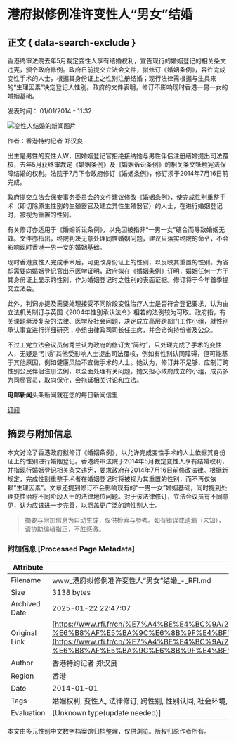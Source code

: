 # 港府拟修例准许变性人“男女”结婚

## 正文 { data-search-exclude }


香港终审法院去年5月裁定变性人享有结婚权利，宣告现行的婚姻登记的相关条文违宪，颁令政府修例。政府日前提交立法会文件，拟修订《婚姻条例》，容许完成变性手术的人士，根据其身份证上之性别注册结婚；现行法律需根据与生具来的“生理因素”决定登记人性别。政府的文件表明，修订不影响现时香港一男一女的婚姻基础。

发表时间： 01/01/2014 - 11:32

![变性人结婚的新闻图片](https://s.rfi.fr/media/display/e1e97c6a-1006-11ea-b495-005056a99247/w:980/p:16x9/jpg_1332.)

作者：香港特约记者 郑汉良

出生是男性的变性人W，因婚姻登记官拒绝接纳她与男性伴侣注册结婚提出司法覆核，去年5月获终审裁定《婚姻条例》及《婚姻诉讼条例》的相关条文牴触宪法保障结婚的权利。法院于7月下令政府修订《婚姻条例》，修订须于2014年7月16日前完成。

政府提交立法会保安事务委员会的文件建议修改《婚姻条例》，使完成性别重整手术（即切除原生性别的生殖器官及建立异性生殖器官）的人士，在进行婚姻登记时，被视为重置的性别。

有关修订亦适用于《婚姻诉讼条例》，以免因被指非“一男一女”结合而导致婚姻无效。文件亦指出，终院判决无意处理同性婚姻问题，建议只落实终院的命令，不会影响现时香港一男一女的婚姻基础。

现时香港变性人完成手术后，可更改身份证上的性别，以反映其重置的性别。为省却需要向婚姻登记官出示医学证明，政府拟在《婚姻条例》订明，婚姻任何一方于其身份证上显示的性别，作为婚姻登记时之性别的表面证据。修订将于今年首季提交立法会。

此外，判词亦提及需要处理接受不同阶段变性治疗人士是否符合登记要求，认为由立法机关制订与英国《2004年性别承认法令》相若的法例较为可取。政府指，有关课题牵涉复杂的法律、医学及社会问题，决定成立高层跨部门工作小组，就性别承认事宜进行详细研究；小组由律政司司长任主席，并会谘询持份者及公众。

不过工党立法会议员何秀兰认为政府的修订太“简约”，只处理完成了手术的变性人，无疑是“引诱”其他受影响人士提出司法覆核，例如有性别认同障碍，但可能基于其他原因，例如健康风险不宜做手术的人士。她认为，修订并不足够，应制订跨性别公民伴侣注册法例，以全面处理有关问题。她又担心政府成立的小组，成员多为司局官员，取向保守，会拖延相关讨论和立法。

**电邮新闻**头条新闻就在您的每日新闻信里

[订阅](https://emailing.rfi.fr/cn/subscribe)
<!-- tcd_original_link https://www.rfi.fr/cn/%E7%A4%BE%E4%BC%9A/20140101-%E6%B8%AF%E5%BA%9C%E6%8B%9F%E4%BF%AE%E4%BE%8B%E5%87%86%E8%AE%B8%E5%8F%98%E6%80%A7%E4%BA%BA%E2%80%9C%E7%94%B7%E5%A5%B3%E2%80%9D%E7%BB%93%E5%A9%9A -->


## 摘要与附加信息

<!-- tcd_abstract -->
本文讨论了香港政府拟修订《婚姻条例》，以允许完成变性手术的人士依据其身份证上的性别进行婚姻登记。香港终审法院于2014年5月裁定变性人享有结婚权利，并指现行婚姻登记相关条文违宪，要求政府在2014年7月16日前修改法律。根据新规定，完成性别重整手术者在婚姻登记时将被视为其重置的性别，而不再仅依赖“生理因素”。文章还提到修订不会影响现有的“一男一女”婚姻基础，同时提到处理变性治疗不同阶段人士的法律地位问题。对于该法律修订，立法会议员有不同意见，认为应该进一步完善，以涵盖更广泛的跨性别人士。
<!-- tcd_abstract_end -->

> 摘要与附加信息为自动生成，仅供检索与参考。如有错误或遗漏（未知），请协助编辑指正，不胜感激。

### 附加信息 [Processed Page Metadata]

| Attribute       | Value                                  |
|-----------------|----------------------------------------|
| Filename        | www_港府拟修例准许变性人“男女”结婚_-_RFI.md                             |
| Size            | 3138 bytes                           |
| Archived Date   | 2025-01-22 22:47:07                             |
| Original Link   | [https://www.rfi.fr/cn/%E7%A4%BE%E4%BC%9A/20140101-%E6%B8%AF%E5%BA%9C%E6%8B%9F%E4%BF%AE%E4%BE%8B%E5%87%86%E8%AE%B8%E5%8F%98%E6%80%A7%E4%BA%BA%E2%80%9C%E7%94%B7%E5%A5%B3%E2%80%9D%E7%BB%93%E5%A9%9A](https://www.rfi.fr/cn/%E7%A4%BE%E4%BC%9A/20140101-%E6%B8%AF%E5%BA%9C%E6%8B%9F%E4%BF%AE%E4%BE%8B%E5%87%86%E8%AE%B8%E5%8F%98%E6%80%A7%E4%BA%BA%E2%80%9C%E7%94%B7%E5%A5%B3%E2%80%9D%E7%BB%93%E5%A9%9A)                       |
| Author          | 香港特约记者 郑汉良                               |
| Region          | 香港                               |
| Date            | 2014-01-01                                 |
| Tags            | 婚姻权利, 变性人, 法律修订, 跨性别, 性别认同, 社会环境, 香港法律, 婚姻条例, 社会问题, 医疗资源                                 |
| Evaluation            | [Unknown type(update needed)]                                 |
<!-- tcd_table_end -->

本文由多元性别中文数字档案馆归档整理，仅供浏览。版权归原作者所有。
